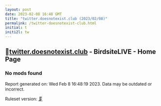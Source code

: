 ```yaml
---
layout: post
date: 2023-02-08 16:48 GMT
title: "twitter.doesnotexist.club (2023/02/08)"
permalink: /twitter-doesnotexist-club.html
initial: t
initi2l: tw
---
```


## 🐘[twitter.doesnotexist.club](https://twitter.doesnotexist.club) - BirdsiteLIVE - Home Page

### No mods found

Report generated on: Wed Feb  8 16:48:19 2023. Data may be outdated or incorrect.

Ruleset version: [🗜](/version-clamp)
